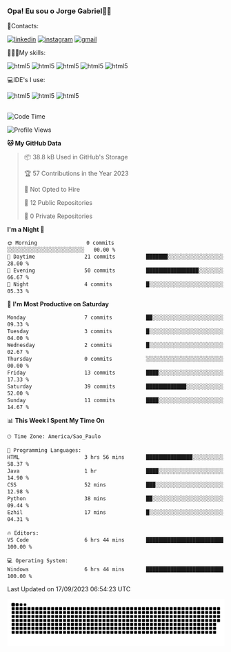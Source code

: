 
### Opa! Eu sou o Jorge Gabriel🤚🏾
📱Contacts: 

[![linkedin](https://img.shields.io/badge/LinkedIn-0077B5?style=for-the-badge&logo=linkedin&logoColor=white)](https://www.linkedin.com/in/jorge-g-717603souzag)
[![instagram](https://img.shields.io/badge/Instagram-E4405F?style=for-the-badge&logo=instagram&logoColor=white)](https://www.instagram.com/jorge__gabriel_/)
[![gmail](https://img.shields.io/badge/Gmail-D14836?style=for-the-badge&logo=gmail&logoColor=white)](https://mail.google.com/mail/u/0/?fs=1&tf=cm&source=mailto&to=gabrielgomes2003@gmail.com)

🧑🏾‍💻My skills:
<div <style>
    <img aling="center" alt="html5" src="https://img.shields.io/badge/java-%23ED8B00.svg?style=for-the-badge&logo=openjdk&logoColor=white"/>
    <img aling="center" alt="html5" src="https://img.shields.io/badge/python-3670A0?style=for-the-badge&logo=python&logoColor=ffdd54"/> 
    <img aling="center" alt="html5" src="https://img.shields.io/badge/html5-%23E34F26.svg?style=for-the-badge&logo=html5&logoColor=white"/> 
    <img aling="center" alt="html5" src="https://img.shields.io/badge/github-%23121011.svg?style=for-the-badge&logo=github&logoColor=white"/>
    <img aling="center" alt="html5" src="https://img.shields.io/badge/Figma-F24E1E?style=for-the-badge&logo=figma&logoColor=white"/><br>

💻IDE's I use:
<div <style>
     <img aling="center" alt="html5" src="https://img.shields.io/badge/pycharm-143?style=for-the-badge&logo=pycharm&logoColor=black&color=black&labelColor=green"/>  
     <img aling="center" alt="html5" src="https://img.shields.io/badge/Visual_Studio_Code-0078D4?style=for-the-badge&logo=visual%20studio%20code&logoColor=white"/> 
  <img aling="center" alt="html5" src="https://img.shields.io/badge/IntelliJIDEA-000000.svg?style=for-the-badge&logo=intellij-idea&logoColor=white"/>
</div><br>


<!--START_SECTION:waka-->
![Code Time](http://img.shields.io/badge/Code%20Time-100%20hrs%2011%20mins-blue)

![Profile Views](http://img.shields.io/badge/Profile%20Views-0-blue)

**🐱 My GitHub Data** 

> 📦 38.8 kB Used in GitHub's Storage 
 > 
> 🏆 57 Contributions in the Year 2023
 > 
> 🚫 Not Opted to Hire
 > 
> 📜 12 Public Repositories 
 > 
> 🔑 0 Private Repositories 
 > 
**I'm a Night 🦉** 

```text
🌞 Morning                0 commits           ░░░░░░░░░░░░░░░░░░░░░░░░░   00.00 % 
🌆 Daytime                21 commits          ███████░░░░░░░░░░░░░░░░░░   28.00 % 
🌃 Evening                50 commits          █████████████████░░░░░░░░   66.67 % 
🌙 Night                  4 commits           █░░░░░░░░░░░░░░░░░░░░░░░░   05.33 % 
```
📅 **I'm Most Productive on Saturday** 

```text
Monday                   7 commits           ██░░░░░░░░░░░░░░░░░░░░░░░   09.33 % 
Tuesday                  3 commits           █░░░░░░░░░░░░░░░░░░░░░░░░   04.00 % 
Wednesday                2 commits           █░░░░░░░░░░░░░░░░░░░░░░░░   02.67 % 
Thursday                 0 commits           ░░░░░░░░░░░░░░░░░░░░░░░░░   00.00 % 
Friday                   13 commits          ████░░░░░░░░░░░░░░░░░░░░░   17.33 % 
Saturday                 39 commits          █████████████░░░░░░░░░░░░   52.00 % 
Sunday                   11 commits          ████░░░░░░░░░░░░░░░░░░░░░   14.67 % 
```


📊 **This Week I Spent My Time On** 

```text
🕑︎ Time Zone: America/Sao_Paulo

💬 Programming Languages: 
HTML                     3 hrs 56 mins       ███████████████░░░░░░░░░░   58.37 % 
Java                     1 hr                ████░░░░░░░░░░░░░░░░░░░░░   14.90 % 
CSS                      52 mins             ███░░░░░░░░░░░░░░░░░░░░░░   12.98 % 
Python                   38 mins             ██░░░░░░░░░░░░░░░░░░░░░░░   09.44 % 
Ezhil                    17 mins             █░░░░░░░░░░░░░░░░░░░░░░░░   04.31 % 

🔥 Editors: 
VS Code                  6 hrs 44 mins       █████████████████████████   100.00 % 

💻 Operating System: 
Windows                  6 hrs 44 mins       █████████████████████████   100.00 % 
```


 Last Updated on 17/09/2023 06:54:23 UTC
<!--END_SECTION:waka-->





<img alt="github-snake" src="https://github.com/J0rgeGabriel/J0rgeGabriel/blob/output/github-contribution-grid-snake-dark.svg" />
